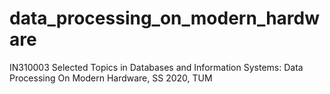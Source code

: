 # data_processing_on_modern_hardware
IN310003 Selected Topics in Databases and Information Systems: Data Processing On Modern Hardware, SS 2020, TUM
